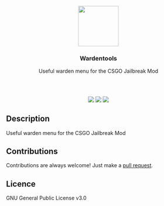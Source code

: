 <p align="center">
<img src="https://i.imgur.com/EtYPhiq.png" height="110px" width="auto"/>
<br/>
<h3 align="center">Wardentools</h3>
<p align="center">Useful warden menu for the CSGO Jailbreak Mod</p>
<h2></h2>
</p>
<br />

<p align="center">
<a href="../../issues"><img src="https://img.shields.io/github/issues/mobeigi/Wardentools.svg?style=flat-square" /></a>
<a href="../../pulls"><img src="https://img.shields.io/github/issues-pr/mobeigi/Wardentools.svg?style=flat-square" /></a> 
<a href="LICENSE.md"><img src="https://img.shields.io/github/license/mobeigi/Wardentools.svg?style=flat-square" /></a>
</p>

## Description
Useful warden menu for the CSGO Jailbreak Mod

## Contributions
Contributions are always welcome!
Just make a [pull request](../../pulls).

## Licence
GNU General Public License v3.0
